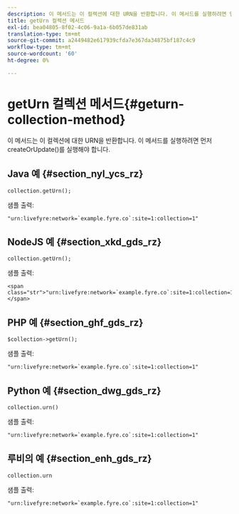 ```yaml
---
description: 이 메서드는 이 컬렉션에 대한 URN을 반환합니다. 이 메서드를 실행하려면 먼저 createOrUpdate()를 실행해야 합니다.
title: getUrn 컬렉션 메서드
exl-id: bea04805-8f02-4c06-9a1a-6b057de831ab
translation-type: tm+mt
source-git-commit: a2449482e617939cfda7e367da34875bf187c4c9
workflow-type: tm+mt
source-wordcount: '60'
ht-degree: 0%

---
```


# getUrn 컬렉션 메서드{#geturn-collection-method}

이 메서드는 이 컬렉션에 대한 URN을 반환합니다. 이 메서드를 실행하려면 먼저 createOrUpdate()를 실행해야 합니다.

## Java 예 {#section_nyl_ycs_rz}

```
collection.getUrn(); 
```

샘플 출력:

```
"urn:livefyre:network=`example.fyre.co`:site=1:collection=1" 
```

## NodeJS 예 {#section_xkd_gds_rz}

```
collection.getUrn(); 
```

샘플 출력:

```
<span class="str">"urn:livefyre:network=`example.fyre.co`:site=1:collection=1"</span>
```

## PHP 예 {#section_ghf_gds_rz}

```
$collection->getUrn(); 
```

샘플 출력:

```
"urn:livefyre:network=`example.fyre.co`:site=1:collection=1" 
```

## Python 예 {#section_dwg_gds_rz}

```
collection.urn() 
```

샘플 출력:

```
"urn:livefyre:network=`example.fyre.co`:site=1:collection=1" 
```

## 루비의 예 {#section_enh_gds_rz}

```
collection.urn
```

샘플 출력:

```
"urn:livefyre:network=`example.fyre.co`:site=1:collection=1" 
```

